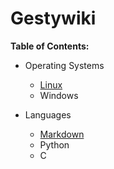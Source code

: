 # Gestywiki

**Table of Contents:**

* Operating Systems
    - [Linux](Linux.md)
    - Windows

* Languages
    - [Markdown](Markdown.md)
    - Python
    - C

